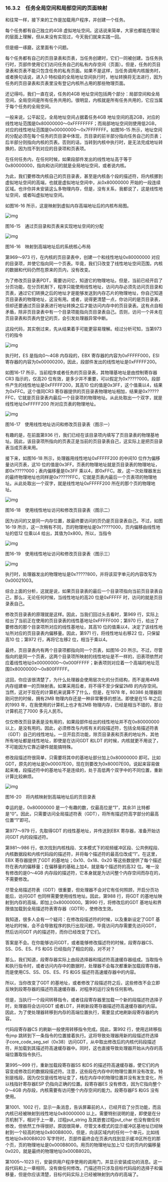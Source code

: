 ### 16.3.2　任务全局空间和局部空间的页面映射

和往常一样，接下来的工作是加载用户程序，并创建一个任务。

每个任务都有自己独立的4GB 虚拟地址空间。这话说来简单，大家也都能在理论的层面上理解，但从来没有实现过，今天我们就来实践一回。

但是细一琢磨，这里面有个问题。

每个任务都有自己的页目录表和页表，当任务创建时，它们一同被创建。当任务执行时，页部件使用它们访问任务自己的私有内存空间（页面）。但是，任务的页目录表和页表不能只包含任务的私有页面。如果不是这样，当任务调用内核服务时，或者换句话说，进入0 特权级的全局地址空间执行时，地址转换将无法进行，因为任务的页目录表和页表里没有登记内核所占用的那些物理页面。

还记得吗，我们一直在说，任务的4GB 地址空间包括两个部分：局部空间和全局空间，全局空间是所有任务共用的。很明显，内核就是所有任务共用的，它应当属于每个任务的全局空间。

一般来说，公平起见，全局地址空间占据着任务4GB 地址空间的高2GB，对应的线性地址范围是0x80000000～0xFFFFFFFF；而局部地址空间则使用低2GB，对应的线性地址范围是0x00000000～0x7FFFFFFF。如图16-15 所示，地址空间的分配必须在每个任务的页目录中体现，页目录的前半部分指向任务自己的页表；后半部分则指向内核的页表。否则的话，当转到内核中执行时，是无法完成地址转换的，因为找不到对应的目录项和页表项。

在任何任务内，在任何时候，如果段部件发出的线性地址高于等于0x80000000，指向和访问的就是全局地址空间，或者说内核。

为此，我们要修改内核自己的页目录表，甚至是内核各个段的描述符，将内核挪到虚拟地址空间的高端，也就是虚拟地址空间中，从0x80000000 开始的一段连续区域。也许你并未安装这么多物理内存，但是，没有关系，我都说了，这是线性地址空间，或者叫虚拟地址空间。

如图16-16 所示，这是映射到虚拟内存高端地址后的内核布局图。

![img](../0-Assets/Epubook/x86汇编语言从实模式到保护模式_李忠_等_Z_Library/images/00689.jpeg)

图16-15　通过页目录和页表来实现地址空间的分配

![img](../0-Assets/Epubook/x86汇编语言从实模式到保护模式_李忠_等_Z_Library/images/00690.jpeg)

图16-16　映射到高端地址后的系统核心布局

第969～973 行，在内核的页目录表中，创建一个和线性地址0x80000000 对应的目录项，并使它指向同一个页表。毕竟，我们只改变了线性地址空间范围，内核的数据和代码仍然在原来的页内，没有改变。

为了修改页目录表PDT，需要访问它，知道它的物理地址。但是，当前已经开启了分页功能，在分页机制下，程序只能使用线性地址，访问内存必须先访问页目录和页表，通过它们转换之后的地址才是能够发送到内存芯片的物理地址，你自己知道页目录表的物理地址，这没有用。或者，说得更清楚一点，你访问的是页目录表，但却还要通过页目录表进行地址转换之后才能访问内存中的页目录表。这有点自相矛盾，除非页目录表中有一个目录项能指向页目录表自己。否则，访问一个并未在页目录表和页表内登记的页，会引发处理器异常中断。

这段代码，其实倒过来，先从结果着手可能更容易理解。经过分析可知，当第973 行的指令

![img](../0-Assets/Epubook/x86汇编语言从实模式到保护模式_李忠_等_Z_Library/images/00691.jpeg)

执行时，ES 是指向0～4GB 内存段的，EBX 寄存器的内容为0xFFFFF000，ESI 寄存器的内容为0x00000200，因此，段部件发出的线性地址是0xFFFFF200。

如图16-17 所示，当前程序或者任务的页目录表，其物理基地址是由控制寄存器CR3 指示的，仅高20 位有效，是多少并不重要，可以假定为0x?????000。段部件产生的线性地址是0xFFFFF200，其高10 位的值是0x3FF，这个值乘以4，结果为0xFFC。这个值同CR3 寄存器提供的页目录表物理地址相加，结果是0x?????FFC，它就是页目录表内最后一个目录项的物理地址。从此处取出一个双字，就是线性地址0xFFFFF200 所对应页表的物理地址。

![img](../0-Assets/Epubook/x86汇编语言从实模式到保护模式_李忠_等_Z_Library/images/00692.jpeg)

图16-17　使用线性地址访问和修改页目录表（图示一）

有趣的是，在前面第936 行，我们已经在该目录项内填写了页目录表的物理基地址。因此，该目录项所指向的页表正是当前的页目录表自己，这实际上是把页目录表当成页表来用。

接下来，如图16-18 所示，处理器用线性地址0xFFFFF200 的中间10 位作为偏移量访问页表，这10 位的值是0x3FF。页表的物理地址就是页目录表的物理地址，即0x?????000；表内偏移量是0x3FF 乘以4，即0xFFC。故，这一次处理器发出的最终物理地址也同样是0x?????FFC，它就是页表内最后一个页表项的物理地址。从此处取出一个双字，就是线性地址0xFFFFF200 所在的那个页的物理地址。

![img](../0-Assets/Epubook/x86汇编语言从实模式到保护模式_李忠_等_Z_Library/images/00693.jpeg)

图16-18　使用线性地址访问和修改页目录表（图示二）

因为访问的又是同一内存位置，故最终要访问的页仍是页目录表自己。不过，如图16-19 所示，这一次稍有不同，页的物理地址是0x?????000，页内偏移由线性地址的低12 位乘以4 给出，其值为0x800。所以，当指令

![img](../0-Assets/Epubook/x86汇编语言从实模式到保护模式_李忠_等_Z_Library/images/00694.jpeg)

图16-19　使用线性地址访问和修改页目录表（图示三）

![img](../0-Assets/Epubook/x86汇编语言从实模式到保护模式_李忠_等_Z_Library/images/00695.jpeg)

执行时，处理器发出的物理地址是0x?????800，并将该双字单元的内容改写为0x00021003。

综合上面的分析，这就是说，如果页目录表的最后一个目录项指向当前页目录表自己，那么，无论任何时候，当线性地址的高20 位是0xFFFFF 时，访问的就是页目录表自己。

修改页目录表的原理就是这样。因此，当我们回过头去看时，第969 行，实际上给出了当前正在使用的页目录表的线性基地址0xFFFFF000；第970 行，给出了要修改的那个目录项所对应的线性基地址，其高10 位的值乘以4，决定了该线性地址所对应的页目录表内偏移量。因此，第971 行，将线性地址右移22 位，只保留高10 位；第972 行，再将它左移2 位，相当于乘以4。

最终，页目录表内有两个目录项都指向同一个页表，如图16-20 所示。不过，尽管指向的是同一个页表，这两个目录项所映射的线性地址是不一样的，旧表项依然对应着线性地址0x00000000～0x000FFFFF；新表项则对应着一个高端的地址范围0x80000000～0x800FFFFF。

这回，你应该很清楚了，为什么处理器会使用层次化的分页结构，而不是用4MB 内存组建单一的页映射表。如果采用后者，将不得不至少保留2MB 的内存空间。当然，这对于现在的计算机来说算不了什么，但是，在1978 年，80386 处理器刚刚问世的时候，拥有2MB 物理内存还是一种非常奢侈的想法。即使是在15 年之后的1993 年，在我使用的计算机上也才有2MB 物理内存，已经是相当不错的，那台计算机花了7000 多元人民币。

仅仅修改页目录表是没有用的，如果段部件给出的线性地址并不在0x80000000 以上，是没有用的。因此，必须修改与内核有关的段描述符，包括全局描述符表（GDT）自己的线性地址。一旦开启页功能，除页目录表和页表的地址外，其他所有地址都是线性地址，即使是在访问GDT 和LDT 的时候，内核就更不用说了，不可能因为它靠近硬件就能搞特殊。

修改段描述符很简单，只需要将其中的基地址部分加上0x80000000 即可。比如GDT，原先的地址是0x00007E00，现在则要改为0x80007E00。说起来容易做起来难，段描述符中的基地址不是连续的，处于高低两个双字中的不同位置，重新计算比较麻烦。

![img](../0-Assets/Epubook/x86汇编语言从实模式到保护模式_李忠_等_Z_Library/images/00696.jpeg)

图16-20　将内核映射到高端地址后的页目录表

幸运的是，0x80000000 是一个有趣的数，仅最高位是“1”，其余31 比特都是“0”。因此，只需要访问全局描述符表（GDT），将所有描述符高字部分的最高位置“1”即可。

第977～979 行，先取得GDT 的线性基地址，并传送到EBX 寄存器，准备开始访问GDT 内的段描述符。

第981～986 行，依次找到内核栈段、文本模式下的视频缓冲区段、公共例程段、内核数据段和内核代码段的描述符，并将每个描述符的最高位改成“1”。在这里，EBX 寄存器提供了GDT 的基地址；0x10、0x18、0x20 等这些数提供了每个描述符在表内的偏移量；在偏移量的基础上加4，就是每个描述符的高32 位。唯一没有修改的是0～4GB 内存段的描述符，它本身就是为访问整个内存空间而存在的，不需要修改。

尽管全局描述符表（GDT）很重要，但处理器不会对它有任何照顾，开启分页功能后，访问GDT 也同样需要使用线性地址。因此，第988 行，将GDT 的基地址映射到内存的高端，即加上0x80000000。第990 行，将修改后的GDT 基地址和界限值加载到全局描述符表寄存器（GDTR），使修改生效。

我知道，很多人会有一个疑问：在修改段描述符的时候，以及重新设定了GDT 基地址的时候，会不会导致程序的执行出现问题，毕竟访问内存需要先访问GDT，然后访问GDT 内的描述符，而你已经改变了它们。

答案是不会。在你能够访问GDT，或者能够修改描述符的时候，段寄存器CS、SS、DS、ES、FS 和GS 已经指向了相应的段，对不对？

那么，我们知道，段寄存器实际上由段选择器和描述符高速缓存器组成。当取指令和执行指令时，或者访问内存中的数据时，处理器不会每次都重新加载段寄存器，而是使用CS、SS、DS、ES、FS 和GS 描述符高速缓存器中的内容。

所以，当你改变了GDT 的基地址，或者修改了段描述符之后，这些修改不会立即反映到段寄存器的描述符高速缓存器，对程序的运行没有任何影响。

但是，当执行一个段间转移指令，或者往段寄存器里加载一个新的段描述符选择子时，处理器将会访问GDT 或者LDT，并刷新段寄存器描述符高速缓存器的内容。因此，为了使处理器转移到内存的高端位置执行，需要显式地刷新段寄存器的内容。

代码段寄存器CS 的刷新一般使用转移指令完成。因此，第992 行，使用远转移指令jmp 跳转到下一条指令的位置接着执行。这将导致处理器用新的段描述符选择子core_code_seg_sel（0x38）访问GDT，从中取出修改后的内核代码段描述符，并加载到其描述符高速缓存器中。同时，这也直接导致处理器开始从内存的高端位置取指令执行。

第995～999 行，重新加载段寄存器SS 和DS 的描述符高速缓存器，使它们的内容变成修改后的数据段描述符。注意，这些段在内存中的物理位置并没有改变。特别是栈段，因为仅仅是线性地址变了，栈在内存中的物理位置并没有发生变化，所以栈指针寄存器ESP 仍指向正确的位置。段寄存器ES 没有修改，因为它指向整个0～4GB 内存段，内核需要有访问整个内存空间的能力。段寄存器FS 和GS 没有使用。

第1001、1002 行，显示一条消息，告诉屏幕前的人，已经开启了分页功能，而且内核已经被映射到线性地址0x80000000 以上。需要特别说明的是，即使是在分页机制下，相对于上一章，过程put_string 及其嵌套过程put_char 也没有做任何修改，但依然工作得很好。原因很简单，尽管文本模式的显示缓冲区基地址已经映射到一个较高的地址0x800B8000，但是，向该区域内的任何一个单元，比如线性地址0x800B8020 写字符时，页部件最终会在页表内找到显示缓冲区所在的那个页，页的物理地址是0x000B8000。用页的物理地址加上12 位的页内的偏移量0x020，就是最终的物理地址0x000B8020。

第1005～1023 行，安装供用户程序使用的调用门，并显示安装成功的消息。这一段代码和上一章相同，没有做任何修改。门描述符只涉及目标代码段的选择子和偏移量，但是你应该清楚，目标代码实际上已经被映射到内存的高端了。